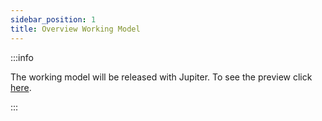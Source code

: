```yaml
---
sidebar_position: 1
title: Overview Working Model
---
```


:::info

The working model will be released with Jupiter. To see the preview click [here](/docs/working-model/overview.md).

:::
